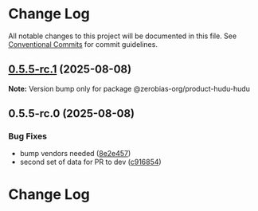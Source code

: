 # Change Log

All notable changes to this project will be documented in this file.
See [Conventional Commits](https://conventionalcommits.org) for commit guidelines.

## [0.5.5-rc.1](https://github.com/zerobias-org/product/compare/@zerobias-org/product-hudu-hudu@0.5.5-rc.0...@zerobias-org/product-hudu-hudu@0.5.5-rc.1) (2025-08-08)

**Note:** Version bump only for package @zerobias-org/product-hudu-hudu





## 0.5.5-rc.0 (2025-08-08)


### Bug Fixes

* bump vendors needed ([8e2e457](https://github.com/zerobias-org/product/commit/8e2e457e0b5d7141a05e8f2c178bc2854f2b7178))
* second set of data for PR to dev ([c916854](https://github.com/zerobias-org/product/commit/c916854bcf229b1c2042ffdea18472d66a061aaf))





# Change Log
